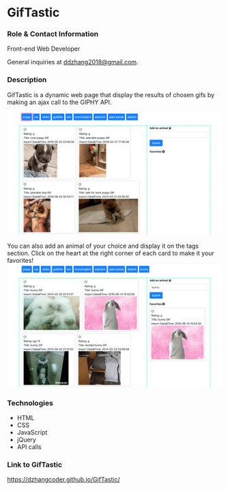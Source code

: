 # GifTastic

### Role & Contact Information 
Front-end Web Developer 

General inquiries at ddzhang2018@gmail.com.

### Description
GifTastic is a dynamic web page that display the results of chosen gifs by making an ajax call to the GIPHY API.

![GifTastic](asset/GT.png)

You can also add an animal of your choice and display it on the tags section. Click on the heart at the right corner of each card to make it your favorites! 
![GifTastic](asset/GT2.png)


### Technologies 
- HTML
- CSS
- JavaScript
- jQuery
- API calls
 
### Link to GifTastic 
https://dzhangcoder.github.io/GifTastic/
